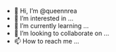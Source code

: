 - 👋 Hi, I’m @queennrea
- 👀 I’m interested in ...
- 🌱 I’m currently learning ...
- 💞️ I’m looking to collaborate on ...
- 📫 How to reach me ...

<!---
queennrea/queennrea is a ✨ special ✨ repository because its `README.md` (this file) appears on your GitHub profile.
You can click the Preview link to take a look at your changes.
--->
